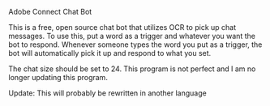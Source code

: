 Adobe Connect Chat Bot

This is a free, open source chat bot that utilizes OCR to pick up chat messages.
To use this, put a word as a trigger and whatever you want the bot to respond. 
Whenever someone types the word you put as a trigger, the bot will automatically pick it up and respond to what you set.

The chat size should be set to 24. This program is not perfect and I am no longer updating this program.

Update: This will probably be rewritten in another language
